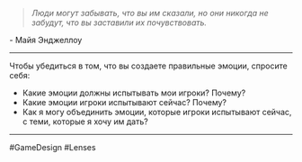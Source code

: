 > *Люди могут забывать, что вы им сказали, но они никогда не забудут, что вы заставили их почувствовать.*

\- Майя Энджеллоу

---
Чтобы убедиться в том, что вы создаете правильные эмоции, спросите себя:
- Какие эмоции должны испытывать мои игроки? Почему?
- Какие эмоции игроки испытывают сейчас? Почему?
- Как я могу объединить эмоции, которые игроки испытывают сейчас, с теми, которые я хочу им дать?
---
#GameDesign #Lenses